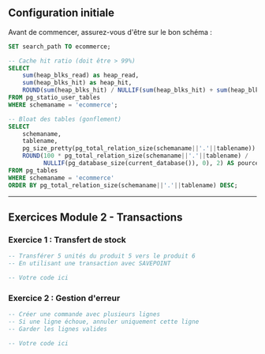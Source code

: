 ## Configuration initiale

Avant de commencer, assurez-vous d'être sur le bon schéma :

```sql
SET search_path TO ecommerce;

-- Cache hit ratio (doit être > 99%)
SELECT 
    sum(heap_blks_read) as heap_read,
    sum(heap_blks_hit) as heap_hit,
    ROUND(sum(heap_blks_hit) / NULLIF(sum(heap_blks_hit) + sum(heap_blks_read), 0) * 100, 2) AS cache_hit_ratio
FROM pg_statio_user_tables
WHERE schemaname = 'ecommerce';

-- Bloat des tables (gonflement)
SELECT 
    schemaname,
    tablename,
    pg_size_pretty(pg_total_relation_size(schemaname||'.'||tablename)) AS taille_totale,
    ROUND(100 * pg_total_relation_size(schemaname||'.'||tablename) / 
          NULLIF(pg_database_size(current_database()), 0), 2) AS pourcent_bdd
FROM pg_tables
WHERE schemaname = 'ecommerce'
ORDER BY pg_total_relation_size(schemaname||'.'||tablename) DESC;
```

---

## Exercices Module 2 - Transactions

### Exercice 1 : Transfert de stock
```sql
-- Transférer 5 unités du produit 5 vers le produit 6
-- En utilisant une transaction avec SAVEPOINT

-- Votre code ici
```

### Exercice 2 : Gestion d'erreur
```sql
-- Créer une commande avec plusieurs lignes
-- Si une ligne échoue, annuler uniquement cette ligne
-- Garder les lignes valides

-- Votre code ici
```

